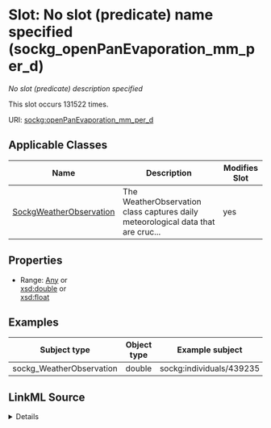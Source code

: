 

# Slot: No slot (predicate) name specified (sockg_openPanEvaporation_mm_per_d)


_No slot (predicate) description specified_






This slot occurs 131522 times.


URI: [sockg:openPanEvaporation_mm_per_d](https://idir.uta.edu/sockg-ontology/docs/openPanEvaporation_mm_per_d)



<!-- no inheritance hierarchy -->





## Applicable Classes

| Name | Description | Modifies Slot |
| --- | --- | --- |
| [SockgWeatherObservation](../classes/SockgWeatherObservation.md) | The WeatherObservation class captures daily meteorological data that are cruc... |  yes  |







## Properties

* Range: [Any](../classes/Any.md)&nbsp;or&nbsp;<br />[xsd:double](http://www.w3.org/2001/XMLSchema#double)&nbsp;or&nbsp;<br />[xsd:float](http://www.w3.org/2001/XMLSchema#float)






## Examples

| Subject type | Object type | Example subject | Example object | Occurrences |
| --- | --- | --- | --- | --- |
| sockg_WeatherObservation | double | sockg:individuals/439235 | 3.3 | 131522 |




## LinkML Source

<details>

```yaml
name: sockg_openPanEvaporation_mm_per_d
annotations:
  count:
    tag: count
    value: 131522
description: No slot (predicate) description specified
title: No slot (predicate) name specified
examples:
- object:
    example_object: '3.3'
    example_object_type: double
    example_predicate: sockg:openPanEvaporation_mm_per_d
    example_subject: sockg:individuals/439235
    example_subject_type: sockg_WeatherObservation
from_schema: soc-kg
rank: 1000
domain: sockg_WeatherObservation
slot_uri: sockg:openPanEvaporation_mm_per_d
alias: sockg_openPanEvaporation_mm_per_d
domain_of:
- sockg_WeatherObservation
range: Any
any_of:
- range: double
- range: float

```
</details>